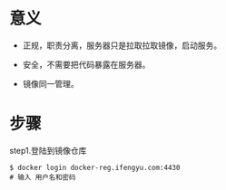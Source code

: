 # 意义

* 正规，职责分离，服务器只是拉取拉取镜像，启动服务。

* 安全，不需要把代码暴露在服务器。

* 镜像同一管理。

# 步骤

step1.登陆到镜像仓库

```
$ docker login docker-reg.ifengyu.com:4430
# 输入 用户名和密码
```



